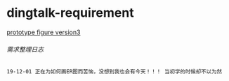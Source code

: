 # dingtalk-requirement
[prototype figure version3](https://75ys9f.axshare.com/)

###### 需求整理日志
```
19-12-01 正在为如何画ER图而苦恼，没想到我也会有今天！！！ 当初学的时候却不以为然
```
